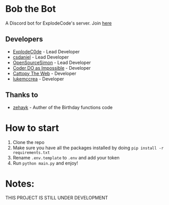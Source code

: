# Bob the Bot
A Discord bot for ExplodeCode's server. Join [here](https://discord.gg/jWS24SryVx)

## Developers

- [ExplodeC0de](https://github.com/ExplodeC0de) - Lead Developer 
- [csdaniel](https://github.com/csd4ni3l) - Lead Developer
- [OpenSourceSimon](https://github.com/OpenSourceSimon) - Lead Developer
- [Coder DO as Impossible](https://github.com/SNV-008) - Developer 
- [Cattopy The Web](https://github.com/MesVisiDraugai) - Developer
- [lukemccrea](https://github.com/lukemccrea) - Developer
## Thanks to
- [zehayk](https://github.com/zehayk) - Auther of the Birthday functions code

# How to start
1. Clone the repo
2. Make sure you have all the packages installed by doing `pip install -r requirements.txt`
3. Rename `.env.template` to `.env` and add your token
4. Run `python main.py` and enjoy!


# Notes:
THIS PROJECT IS STILL UNDER DEVELOPMENT
